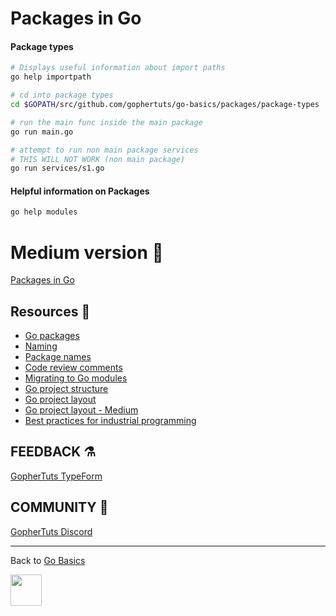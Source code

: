 # Packages in Go

#### Package types

```bash
# Displays useful information about import paths
go help importpath

# cd into package types
cd $GOPATH/src/github.com/gophertuts/go-basics/packages/package-types

# run the main func inside the main package
go run main.go

# attempt to run non main package services
# THIS WILL NOT WORK (non main package) 
go run services/s1.go
```

#### Helpful information on Packages

```bash
go help modules
```

# Medium version 📖

[Packages in Go](https://medium.com/@gophertuts/packages-in-go-df5438123548)

## Resources 💎

- [Go packages](https://www.callicoder.com/golang-packages/)
- [Naming](https://talks.golang.org/2014/names.slide#1)
- [Package names](https://blog.golang.org/package-names)
- [Code review comments](https://github.com/golang/go/wiki/CodeReviewComments)
- [Migrating to Go modules](https://blog.golang.org/migrating-to-go-modules)
- [Go project structure](https://vsupalov.com/go-folder-structure/)
- [Go project layout](https://github.com/golang-standards/project-layout)
- [Go project layout - Medium](https://medium.com/golang-learn/go-project-layout-e5213cdcfaa2)
- [Best practices for industrial programming](https://youtu.be/PTE4VJIdHPg)

## FEEDBACK ⚗

[GopherTuts TypeForm](http://feedback.gophertuts.com)

## COMMUNITY 🙌

[GopherTuts Discord](https://discord.gg/4sgecdh)

---

Back to
[Go Basics](https://github.com/gophertuts/go-basics)

<img src="https://github.com/gophertuts/go-basics/raw/master/gophertuts.svg?sanitize=true" width="50px"/>
